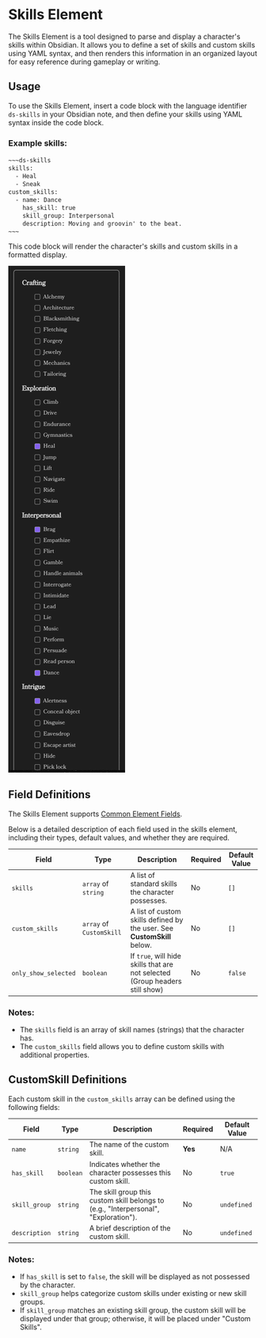 # Skills Element

The Skills Element is a tool designed to parse and display a character's skills within Obsidian. It allows you to 
define a set of skills and custom skills using YAML syntax, and then renders this information in an organized layout 
for easy reference during gameplay or writing.

## Usage

To use the Skills Element, insert a code block with the language identifier `ds-skills` in your Obsidian note, and then 
define your skills using YAML syntax inside the code block.

### Example skills:

```
~~~ds-skills
skills:
  - Heal
  - Sneak
custom_skills:
  - name: Dance
    has_skill: true
    skill_group: Interpersonal
    description: Moving and groovin' to the beat.
~~~
```

This code block will render the character's skills and custom skills in a formatted display.

![Skills](Media/skills.png)

## Field Definitions

The Skills Element supports [Common Element Fields](common-element-fields).

Below is a detailed description of each field used in the skills element, including their types, default values, and whether they are required.

| Field                | Type                     | Description                                                                  | Required | Default Value |
|----------------------|--------------------------|------------------------------------------------------------------------------|----------|---------------|
| `skills`             | `array` of `string`      | A list of standard skills the character possesses.                           | No       | `[]`          |
| `custom_skills`      | `array` of `CustomSkill` | A list of custom skills defined by the user. See **CustomSkill** below.      | No       | `[]`          |
| `only_show_selected` | `boolean`                | If `true`, will hide skills that are not selected (Group headers still show) | No       | `false`       |

### Notes:

- The `skills` field is an array of skill names (strings) that the character has.
- The `custom_skills` field allows you to define custom skills with additional properties.

## CustomSkill Definitions

Each custom skill in the `custom_skills` array can be defined using the following fields:

| Field         | Type      | Description                                                                          | Required | Default Value |
|---------------|-----------|--------------------------------------------------------------------------------------|----------|---------------|
| `name`        | `string`  | The name of the custom skill.                                                        | **Yes**  | N/A           |
| `has_skill`   | `boolean` | Indicates whether the character possesses this custom skill.                         | No       | `true`        |
| `skill_group` | `string`  | The skill group this custom skill belongs to (e.g., "Interpersonal", "Exploration"). | No       | `undefined`   |
| `description` | `string`  | A brief description of the custom skill.                                             | No       | `undefined`   |

### Notes:

- If `has_skill` is set to `false`, the skill will be displayed as not possessed by the character.
- `skill_group` helps categorize custom skills under existing or new skill groups.
- If `skill_group` matches an existing skill group, the custom skill will be displayed under that group; otherwise, it will be placed under "Custom Skills".
